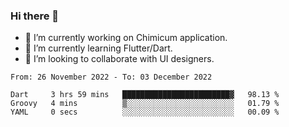 ### Hi there 👋

<!--
**devcat37/devcat37** is a ✨ _special_ ✨ repository because its `README.md` (this file) appears on your GitHub profile.-->


- 🔭 I’m currently working on Chimicum application.
- 🌱 I’m currently learning Flutter/Dart.
- 👯 I’m looking to collaborate with UI designers.
<!-- - 🤔 I’m looking for help with ... -->

<!--START_SECTION:waka-->

```text
From: 26 November 2022 - To: 03 December 2022

Dart     3 hrs 59 mins   ████████████████████████▓   98.13 %
Groovy   4 mins          ▒░░░░░░░░░░░░░░░░░░░░░░░░   01.79 %
YAML     0 secs          ░░░░░░░░░░░░░░░░░░░░░░░░░   00.09 %
```

<!--END_SECTION:waka-->
